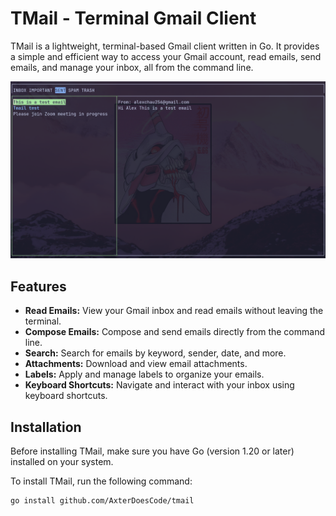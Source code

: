 # TMail - Terminal Gmail Client

TMail is a lightweight, terminal-based Gmail client written in Go. It provides a simple and efficient way to access your Gmail account, read emails, send emails, and manage your inbox, all from the command line.

![TMail Screenshot](screenshot.png)

## Features

- **Read Emails:** View your Gmail inbox and read emails without leaving the terminal.
- **Compose Emails:** Compose and send emails directly from the command line.
- **Search:** Search for emails by keyword, sender, date, and more.
- **Attachments:** Download and view email attachments.
- **Labels:** Apply and manage labels to organize your emails.
- **Keyboard Shortcuts:** Navigate and interact with your inbox using keyboard shortcuts.

## Installation

Before installing TMail, make sure you have Go (version 1.20 or later) installed on your system.

To install TMail, run the following command:

```shell
go install github.com/AxterDoesCode/tmail
